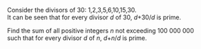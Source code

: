 <p>
Consider the divisors of 30: 1,2,3,5,6,10,15,30.<br />
It can be seen that for every divisor <var>d</var> of 30, <var>d</var>+30/<var>d</var> is prime.
</p>
<p>
Find the sum of all positive integers <var>n</var> not exceeding 100 000 000<br />such that
for every divisor <var>d</var> of <var>n</var>, <var>d</var>+<var>n</var>/<var>d</var> is prime.
</p>

